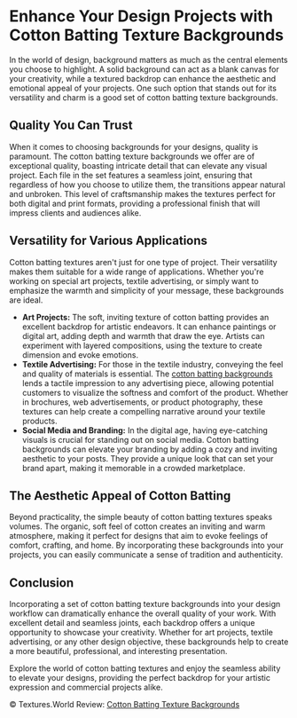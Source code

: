 <h1>Enhance Your Design Projects with Cotton Batting Texture Backgrounds</h1>
In the world of design, background matters as much as the central elements you choose to highlight. A solid background can act as a blank canvas for your creativity, while a textured backdrop can enhance the aesthetic and emotional appeal of your projects. One such option that stands out for its versatility and charm is a good set of cotton batting texture backgrounds.

<h2>Quality You Can Trust</h2>
When it comes to choosing backgrounds for your designs, quality is paramount. The cotton batting texture backgrounds we offer are of exceptional quality, boasting intricate detail that can elevate any visual project. Each file in the set features a seamless joint, ensuring that regardless of how you choose to utilize them, the transitions appear natural and unbroken. This level of craftsmanship makes the textures perfect for both digital and print formats, providing a professional finish that will impress clients and audiences alike.

<h2>Versatility for Various Applications</h2>
Cotton batting textures aren't just for one type of project. Their versatility makes them suitable for a wide range of applications. Whether you're working on special art projects, textile advertising, or simply want to emphasize the warmth and simplicity of your message, these backgrounds are ideal.
<ul>
<li><strong>Art Projects:</strong> The soft, inviting texture of cotton batting provides an excellent backdrop for artistic endeavors. It can enhance paintings or digital art, adding depth and warmth that draw the eye. Artists can experiment with layered compositions, using the texture to create dimension and evoke emotions.</li>

<li><strong>Textile Advertising:</strong> For those in the textile industry, conveying the feel and quality of materials is essential. The <a href="https://textures.world/textile/20-cotton-batting-texture-backgrounds">cotton batting backgrounds</a> lends a tactile impression to any advertising piece, allowing potential customers to visualize the softness and comfort of the product. Whether in brochures, web advertisements, or product photography, these textures can help create a compelling narrative around your textile products.</li>

<li><strong>Social Media and Branding:</strong> In the digital age, having eye-catching visuals is crucial for standing out on social media. Cotton batting backgrounds can elevate your branding by adding a cozy and inviting aesthetic to your posts. They provide a unique look that can set your brand apart, making it memorable in a crowded marketplace.</li>
</ul>
<h2>The Aesthetic Appeal of Cotton Batting</h2>
Beyond practicality, the simple beauty of cotton batting textures speaks volumes. The organic, soft feel of cotton creates an inviting and warm atmosphere, making it perfect for designs that aim to evoke feelings of comfort, crafting, and home. By incorporating these backgrounds into your projects, you can easily communicate a sense of tradition and authenticity.

<h2>Conclusion</h2>
Incorporating a set of cotton batting texture backgrounds into your design workflow can dramatically enhance the overall quality of your work. With excellent detail and seamless joints, each backdrop offers a unique opportunity to showcase your creativity. Whether for art projects, textile advertising, or any other design objective, these backgrounds help to create a more beautiful, professional, and interesting presentation.

Explore the world of cotton batting textures and enjoy the seamless ability to elevate your designs, providing the perfect backdrop for your artistic expression and commercial projects alike.

© Textures.World Review: <a href="https://textures.world/textile/20-cotton-batting-texture-backgrounds">Cotton Batting Texture Backgrounds</a>

